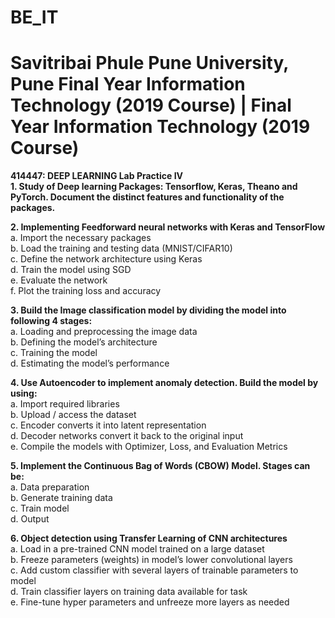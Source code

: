 # BE_IT
# Savitribai Phule Pune University, Pune Final Year Information Technology (2019 Course) |  Final Year Information Technology (2019 Course)
**414447: DEEP LEARNING Lab Practice IV**<br>
**1. Study of Deep learning Packages: Tensorflow, Keras, Theano and PyTorch. Document the distinct 
features and functionality of the packages.** <br>

**2. Implementing Feedforward neural networks with Keras and TensorFlow** <br>
a. Import the necessary packages <br>
b. Load the training and testing data (MNIST/CIFAR10) <br>
c. Define the network architecture using Keras <br>
d. Train the model using SGD <br>
e. Evaluate the network <br>
f. Plot the training loss and accuracy <br>

**3. Build the Image classification model by dividing the model into following 4 stages:** <br>
a. Loading and preprocessing the image data<br>
b. Defining the model’s architecture<br>
c. Training the model<br>
d. Estimating the model’s performance<br>

**4. Use Autoencoder to implement anomaly detection. Build the model by using:** <br>
a. Import required libraries <br>
b. Upload / access the dataset <br>
c. Encoder converts it into latent representation <br>
d. Decoder networks convert it back to the original input <br>
e. Compile the models with Optimizer, Loss, and Evaluation Metrics <br>

**5. Implement the Continuous Bag of Words (CBOW) Model. Stages can be:** <br>
a. Data preparation <br>
b. Generate training data <br>
c. Train model <br>
d. Output <br>

**6. Object detection using Transfer Learning of CNN architectures** <br>
a. Load in a pre-trained CNN model trained on a large dataset <br>
b. Freeze parameters (weights) in model’s lower convolutional layers <br>
c. Add custom classifier with several layers of trainable parameters to model <br>
d. Train classifier layers on training data available for task <br>
e. Fine-tune hyper parameters and unfreeze more layers as needed <br>
